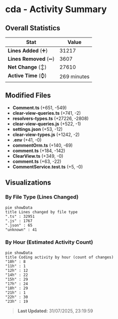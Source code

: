 # cda - Activity Summary 

## Overall Statistics

| Stat                   | Value                                                             |
| ---------------------- | ----------------------------------------------------------------- |
| **Lines Added** (➕)   | 31217                                          |
| **Lines Removed** (➖) | 3607                                        |
| **Net Change** (↕)    | 27610                |
| **Active Time** (⌚)   | 269 minutes |


## Modified Files
- **Comment.ts** (+651, -549)
- **clear-view-queries.ts** (+741, -2)
- **resolvers-types.ts** (+27226, -2808)
- **clear-view-queries.js** (+522, -1)
- **settings.json** (+53, -12)
- **clear-view-types.js** (+1242, -2)
- **.env** (+41, -0)
- **commentOrm.ts** (+140, -69)
- **comment.ts** (+184, -142)
- **ClearView.ts** (+349, -0)
- **comment.ts** (+63, -22)
- **CommentService.test.ts** (+5, -0)

## Visualizations

### By File Type (Lines Changed)

```mermaid
pie showData
title Lines changed by file type
".ts" : 32951
".js" : 1767
".json" : 65
"unknown" : 41
```

### By Hour (Estimated Activity Count)

```mermaid
pie showData
title Coding activity by hour (count of changes)
"10h" : 8
"11h" : 1
"12h" : 12
"14h" : 22
"15h" : 29
"17h" : 24
"18h" : 29
"21h" : 1
"22h" : 30
"23h" : 19
```


> **Last Updated:** 31/07/2025, 23:19:59